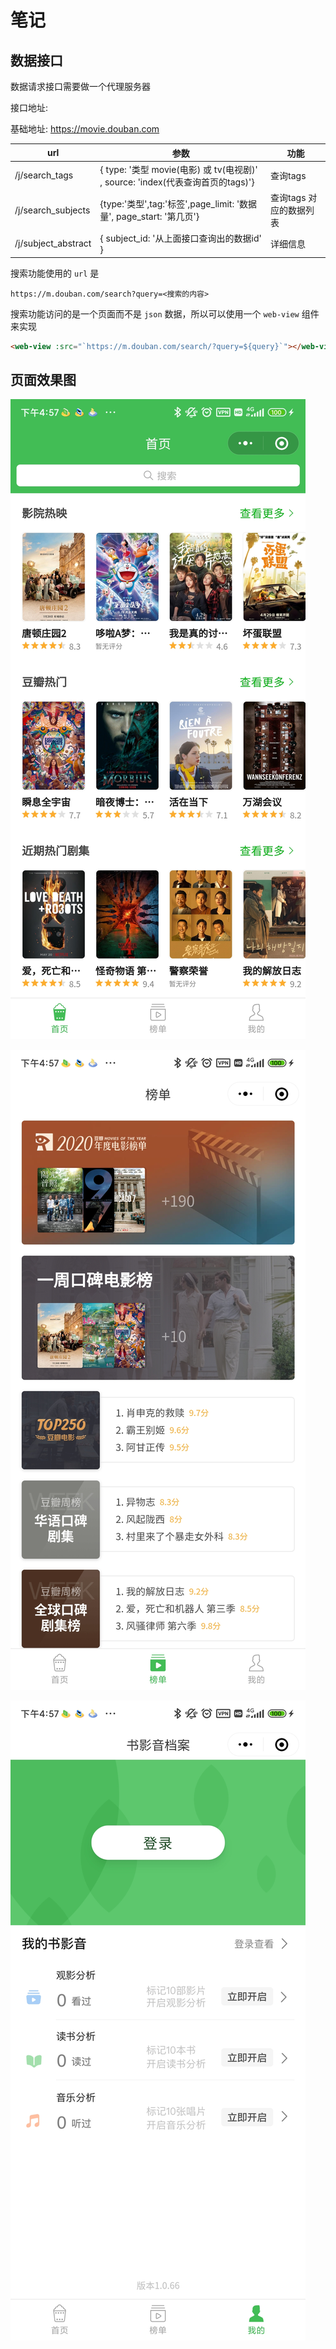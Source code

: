 # 笔记

## 数据接口

数据请求接口需要做一个代理服务器

接口地址: 

基础地址: https://movie.douban.com

url | 参数 | 功能
--- | --- | ---
/j/search_tags | { type: '类型 movie(电影) 或 tv(电视剧)' , source: 'index(代表查询首页的tags)'} | 查询tags
/j/search_subjects | {type:'类型',tag:'标签',page_limit: '数据量', page_start: '第几页'} | 查询tags 对应的数据列表
/j/subject_abstract | { subject_id: '从上面接口查询出的数据id' } | 详细信息

搜索功能使用的 `url` 是

```
https://m.douban.com/search?query=<搜索的内容>
```

搜索功能访问的是一个页面而不是 `json` 数据，所以可以使用一个 `web-view` 组件来实现

```html
<web-view :src="`https://m.douban.com/search/?query=${query}`"></web-view>
```

## 页面效果图

![](md-img/Screenshot_2022-06-01-16-57-11-288_com.tencent.mm.jpg.jpg)

![](md-img/Screenshot_2022-06-01-16-57-27-337_com.tencent.mm.jpg.jpg)

![](md-img/Screenshot_2022-06-01-16-57-42-270_com.tencent.mm.jpg.jpg)
